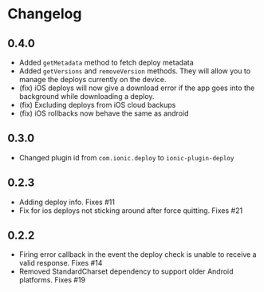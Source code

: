 Changelog
=========

## 0.4.0

* Added `getMetadata` method to fetch deploy metadata
* Added `getVersions` and `removeVersion` methods. They will allow you to manage the deploys 
  currently on the device.
* (fix) iOS deploys will now give a download error if the app goes into the background while
  downloading a deploy.
* (fix) Excluding deploys from iOS cloud backups
* (fix) iOS rollbacks now behave the same as android


## 0.3.0

* Changed plugin id from `com.ionic.deploy` to `ionic-plugin-deploy`

## 0.2.3

* Adding deploy info. Fixes #11
* Fix for ios deploys not sticking around after force quitting. Fixes #21


## 0.2.2

* Firing error callback in the event the deploy check is unable to receive a valid response. Fixes #14
* Removed StandardCharset dependency to support older Android platforms. Fixes #19
